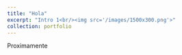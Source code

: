 ```yaml
---
title: "Hola"
excerpt: "Intro 1<br/><img src='/images/1500x300.png'>"
collection: portfolio
---
```


Proximamente
